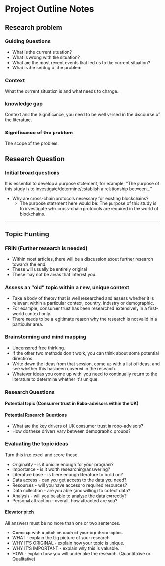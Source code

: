 # Project Outline Notes

## Research problem

### Guiding Questions

* What is the current situation?
* What is wrong with the situation?
* What are the most recent events that led us to the current situation?
* What is the setting of the problem.

### Context

What the current situation is and what needs to change.

### knowledge gap

Context and the Significance, you need to be well versed in the discourse of the literature.

### Significance of the problem

The scope of the problem.

## Research Question

### Initial broad questions

It is essential to develop a purpose statement, for example, "The purpose of this study is to investigate/determine/establish a relationship between..."

* Why are cross-chain protocols necessary for existing blockchains?
  * The purpose statement here would be: The purpose of this study is to investigate why cross-chain protocols are required in the world of blockchains.

***

## Topic Hunting

### FRIN (Further research is needed)

* Within most articles, there will be a discussion about further research towards the end.
* These will usually be entirely original
* These may not be areas that interest you.

### Assess an "old" topic within a new, unique context

* Take a body of theory that is well researched and assess whether it is relevant within a particular context, country, industry or demographic.
* For example, consumer trust has been researched extensively in a first-world context only.
* There needs to be a legitimate reason why the research is not valid in a particular area.

### Brainstorming and mind mapping

* Uncensored free thinking.
* If the other two methods don't work, you can think about some potential directions.
* Write down the ideas from that session, come up with a list of ideas, and see whether this has been covered in the research.
* Whatever ideas you come up with, you need to continually return to the literature to determine whether it's unique.

### Research Questions

#### Potential topic (Consumer trust in Robo-advisors within the UK)

#### Potential Research Questions

* What are the key drivers of UK consumer trust in robo-advisors?
* How do these drivers vary between demographic groups?

### Evaluating the topic ideas

Turn this into excel and score these.

* Originality - is it unique enough for your program?
* Importance - is it worth researching/answering?
* Literature base - is there enough literature to build on?
* Data access - can you get access to the data you need?
* Resources - will you have access to required resources?
* Data collection - are you able (and willing) to collect data?
* Analysis - will you be able to analyse the data correctly?
* Personal attraction - overall, how attracted are you?

#### Elevator pitch

All answers must be no more than one or two sentences.

* Come up with a pitch on each of your top three topics.
* WHAT - explain the big picture of your research.
* WHY IT'S ORIGINAL - explain how your topic is unique.
* WHY IT'S IMPORTANT - explain why this is valuable.
* HOW - explain how you will undertake the research. (Quantitative or Qualitative)
